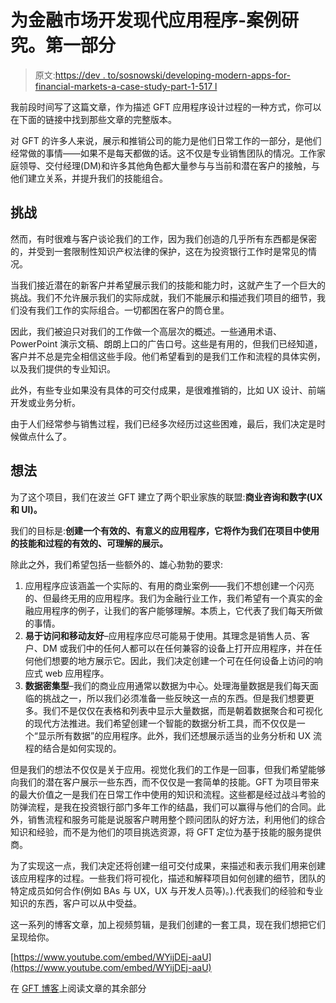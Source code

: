 # 为金融市场开发现代应用程序-案例研究。第一部分

> 原文:[https://dev . to/sosnowski/developing-modern-apps-for-financial-markets-a-case-study-part-1-517 l](https://dev.to/sosnowski/developing-modern-apps-for-financial-markets-a-case-study-part-1-517l)

我前段时间写了这篇文章，作为描述 GFT 应用程序设计过程的一种方式，你可以在下面的链接中找到那些文章的完整版本。

对 GFT 的许多人来说，展示和推销公司的能力是他们日常工作的一部分，是他们经常做的事情——如果不是每天都做的话。这不仅是专业销售团队的情况。工作家庭领导、交付经理(DM)和许多其他角色都大量参与与当前和潜在客户的接触，与他们建立关系，并提升我们的技能组合。

## [](#the-challenge)挑战

然而，有时很难与客户谈论我们的工作，因为我们创造的几乎所有东西都是保密的，并受到一套限制性知识产权法律的保护，这在为投资银行工作时是常见的情况。

当我们接近潜在的新客户并希望展示我们的技能和能力时，这就产生了一个巨大的挑战。我们不允许展示我们的实际成就，我们不能展示和描述我们项目的细节，我们没有我们工作的实际组合。一切都困在客户的筒仓里。

因此，我们被迫只对我们的工作做一个高层次的概述。一些通用术语、PowerPoint 演示文稿、朗朗上口的广告口号。这些是有用的，但我们已经知道，客户并不总是完全相信这些手段。他们希望看到的是我们工作和流程的具体实例，以及我们提供的专业知识。

此外，有些专业如果没有具体的可交付成果，是很难推销的，比如 UX 设计、前端开发或业务分析。

由于人们经常参与销售过程，我们已经多次经历过这些困难，最后，我们决定是时候做点什么了。

## [](#the-idea)想法

为了这个项目，我们在波兰 GFT 建立了两个职业家族的联盟:**商业咨询和数字(UX 和 UI)。**

我们的目标是:**创建一个有效的、有意义的应用程序，它将作为我们在项目中使用的技能和过程的有效的、可理解的展示。**

除此之外，我们希望包括一些额外的、雄心勃勃的要求:

1.  应用程序应该涵盖一个实际的、有用的商业案例——我们不想创建一个闪亮的、但最终无用的应用程序。我们为金融行业工作，我们希望有一个真实的金融应用程序的例子，让我们的客户能够理解。本质上，它代表了我们每天所做的事情。
2.  **易于访问和移动友好**–应用程序应尽可能易于使用。其理念是销售人员、客户、DM 或我们中的任何人都可以在任何兼容的设备上打开应用程序，并在任何他们想要的地方展示它。因此，我们决定创建一个可在任何设备上访问的响应式 web 应用程序。
3.  **数据密集型**–我们的商业应用通常以数据为中心。处理海量数据是我们每天面临的挑战之一，所以我们必须准备一些反映这一点的东西。但是我们想要更多。我们不是仅仅在表格和列表中显示大量数据，而是朝着数据聚合和可视化的现代方法推进。我们希望创建一个智能的数据分析工具，而不仅仅是一个“显示所有数据”的应用程序。此外，我们还想展示适当的业务分析和 UX 流程的结合是如何实现的。

但是我们的想法不仅仅是关于应用。视觉化我们的工作是一回事，但我们希望能够向我们的潜在客户展示一些东西，而不仅仅是一套简单的技能。GFT 为项目带来的最大价值之一是我们在日常工作中使用的知识和流程。这些都是经过战斗考验的防弹流程，是我在投资银行部门多年工作的结晶，我们可以赢得与他们的合同。此外，销售流程和服务可能是说服客户聘用整个顾问团队的好方法，利用他们的综合知识和经验，而不是为他们的项目挑选资源，将 GFT 定位为基于技能的服务提供商。

为了实现这一点，我们决定还将创建一组可交付成果，来描述和表示我们用来创建该应用程序的过程。一些我们将可视化，描述和解释项目如何创建的细节，团队的特定成员如何合作(例如 BAs 与 UX，UX 与开发人员等)。).代表我们的经验和专业知识的东西，客户可以从中受益。

这一系列的博客文章，加上视频剪辑，是我们创建的一套工具，现在我们想把它们呈现给你。

[https://www.youtube.com/embed/WYijDEj-aaU](https://www.youtube.com/embed/WYijDEj-aaU)

在 [GFT 博客](https://blog.gft.com/blog/2018/11/22/developing-modern-apps-for-financial-markets-a-case-study-part-1/)上阅读文章的其余部分